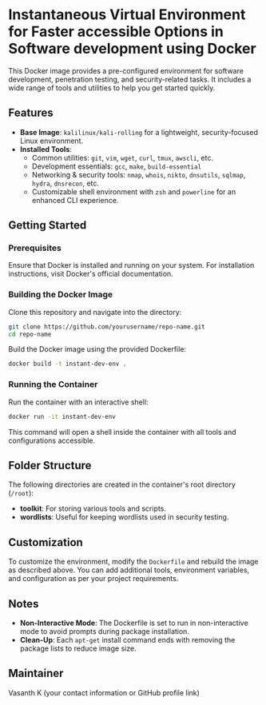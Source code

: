 # Instantaneous Virtual Environment for Faster accessible Options in Software development using Docker

This Docker image provides a pre-configured environment for software development, penetration testing, and security-related tasks. It includes a wide range of tools and utilities to help you get started quickly.

## Features

- **Base Image**: `kalilinux/kali-rolling` for a lightweight, security-focused Linux environment.
- **Installed Tools**:
  - Common utilities: `git`, `vim`, `wget`, `curl`, `tmux`, `awscli`, etc.
  - Development essentials: `gcc`, `make`, `build-essential`
  - Networking & security tools: `nmap`, `whois`, `nikto`, `dnsutils`, `sqlmap`, `hydra`, `dnsrecon`, etc.
  - Customizable shell environment with `zsh` and `powerline` for an enhanced CLI experience.

## Getting Started

### Prerequisites

Ensure that Docker is installed and running on your system. For installation instructions, visit Docker's official documentation.

### Building the Docker Image

Clone this repository and navigate into the directory:

```bash
git clone https://github.com/yourusername/repo-name.git
cd repo-name
```

Build the Docker image using the provided Dockerfile:

```bash
docker build -t instant-dev-env .
```

### Running the Container

Run the container with an interactive shell:

```bash
docker run -it instant-dev-env
```

This command will open a shell inside the container with all tools and configurations accessible.

## Folder Structure

The following directories are created in the container's root directory (`/root`):

- **toolkit**: For storing various tools and scripts.
- **wordlists**: Useful for keeping wordlists used in security testing.

## Customization

To customize the environment, modify the `Dockerfile` and rebuild the image as described above. You can add additional tools, environment variables, and configuration as per your project requirements.

## Notes

- **Non-Interactive Mode**: The Dockerfile is set to run in non-interactive mode to avoid prompts during package installation.
- **Clean-Up**: Each `apt-get` install command ends with removing the package lists to reduce image size.

## Maintainer

Vasanth K (your contact information or GitHub profile link)
